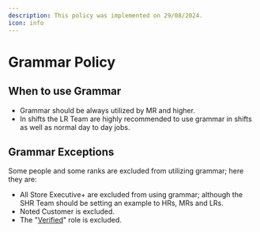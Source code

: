 ```yaml
---
description: This policy was implemented on 29/08/2024.
icon: info
---
```


# Grammar Policy

## When to use Grammar

* Grammar should be always utilized by MR and higher.
* &#x20;In shifts the LR Team are highly recommended to use grammar in shifts as well as normal day to day jobs.

## Grammar Exceptions

Some people and some ranks are excluded from utilizing grammar; here they are:

* All Store Executive+ are excluded from using grammar; although the SHR Team should be setting an example to HRs, MRs and LRs.
* Noted Customer is excluded.
* The "[Verified](../discord-roles/verified-user.md)" role is excluded.
